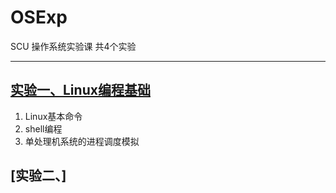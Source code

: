# OSExp
SCU 操作系统实验课 共4个实验
___
## [实验一、Linux编程基础](https://github.com/Leamonz/OSExp/tree/master/OSExp1)
1. Linux基本命令
2. shell编程
3. 单处理机系统的进程调度模拟

## [实验二、]
